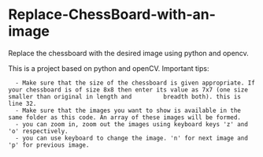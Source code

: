 # Replace-ChessBoard-with-an-image
Replace the chessboard with the desired image using python and opencv.

This is a project based on python and openCV. 
Important tips:

      - Make sure that the size of the chessboard is given appropriate. If your chessboard is of size 8x8 then enter its value as 7x7 (one size smaller than original in length and         breadth both). this is line 32.
      - Make sure that the images you want to show is available in the same folder as this code. An array of these images will be formed. 
      - you can zoom in, zoom out the images using keyboard keys 'z' and 'o' respectively.
      - you can use keyboard to change the image. 'n' for next image and 'p' for previous image.
